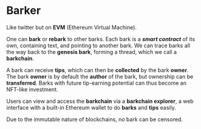 # Barker
Like twitter but on **EVM** (Ethereum Virtual Machine).

One can **bark** or **rebark** to other barks. Each bark is a ***smart contract*** of its own, containing text, and pointing to another bark. We can trace barks all the way back to the **genesis bark**, forming a thread, which we call a **barkchain**.

A bark can receive **tips**, which can then be **collected** by the bark **owner**. The bark **owner** is by default the **author** of the bark, but ownership can be **transferred**. Barks with future tip-earning potential can thus become an NFT-like investment.

Users can view and access the **barkchain** via a **barkchain explorer**, a web interface with a built-in Ethereum wallet to do **barks** and **tips** easily.

Due to the immutable nature of blockchains, no bark can be censored.
